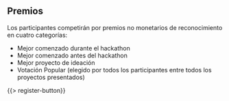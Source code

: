 ﻿## <i class="icon fa-trophy"></i> Premios

Los participantes competirán por premios no monetarios de reconocimiento en cuatro categorías:
* <i class="icon fa-trophy"></i> Mejor comenzado durante el hackathon
* <i class="icon fa-trophy"></i> Mejor comenzado antes del hackathon
* <i class="icon fa-trophy"></i> Mejor proyecto  de ideación
* <i class="icon fa-trophy"></i> Votación Popular  (elegido por todos los participantes entre todos los proyectos presentados)

{{> register-button}}
